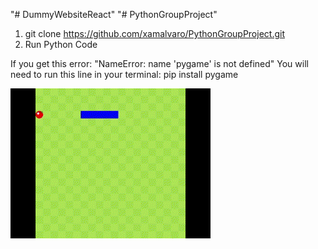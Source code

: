 "# DummyWebsiteReact" 
"# PythonGroupProject" 

1. git clone https://github.com/xamalvaro/PythonGroupProject.git
2. Run Python Code

If you get this error: "NameError: name 'pygame' is not defined"
You will need to run this line in your terminal: pip install pygame

![til](./snake.gif)
